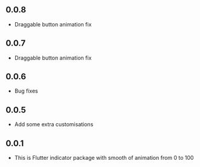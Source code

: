 ## 0.0.8
* Draggable button animation fix

## 0.0.7
* Draggable button animation fix

## 0.0.6

* Bug fixes

## 0.0.5

* Add some extra customisations

## 0.0.1

* This is Flutter indicator package with smooth of animation from 0 to 100




